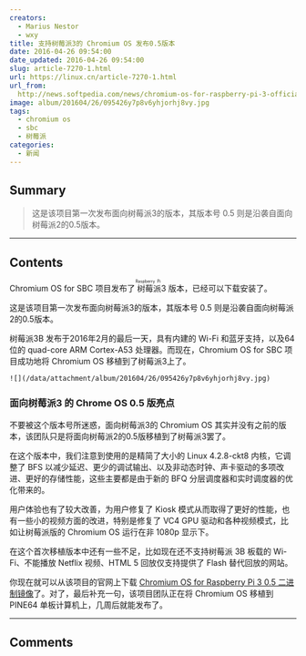 ```yaml
---
creators:
  - Marius Nestor
  - wxy
title: 支持树莓派3的 Chromium OS 发布0.5版本
date: 2016-04-26 09:54:00
date_updated: 2016-04-26 09:54:00
slug: article-7270-1.html
url: https://linux.cn/article-7270-1.html
url_from: 
  http://news.softpedia.com/news/chromium-os-for-raspberry-pi-3-officially-released-pine64-port-coming-soon-503412.shtml
image: album/201604/26/095426y7p8v6yhjorhj8vy.jpg
tags:
  - chromium os
  - sbc
  - 树莓派
categories:
  - 新闻
---
```


## Summary

> 这是该项目第一次发布面向树莓派3的版本，其版本号 0.5 则是沿袭自面向树莓派2的0.5版本。

***

<!-- more -->

## Contents

Chromium OS for SBC 项目发布了<ruby> 树莓派 <rp>  （ </rp> <rt>  Raspberry Pi </rt> <rp>  ） </rp></ruby> 3 版本，已经可以下载安装了。

这是该项目第一次发布面向树莓派3的版本，其版本号 0.5 则是沿袭自面向树莓派2的0.5版本。

树莓派3B 发布于2016年2月的最后一天，具有内建的 Wi-Fi 和蓝牙支持，以及64位的 quad-core ARM Cortex-A53 处理器。而现在，Chromium OS for SBC 项目成功地将 Chromium OS 移植到了树莓派3上了。

`![](/data/attachment/album/201604/26/095426y7p8v6yhjorhj8vy.jpg)`

### 面向树莓派3 的 Chrome OS 0.5 版亮点

不要被这个版本号所迷惑，面向树莓派3的 Chromium OS 其实并没有之前的版本，该团队只是将面向树莓派2的0.5版移植到了树莓派3罢了。

在这个版本中，我们注意到使用的是精简了大小的 Linux 4.2.8-ckt8 内核，它调整了 BFS 以减少延迟、更少的调试输出、以及非动态时钟、声卡驱动的多项改进、更好的存储性能，这些主要都是由于新的 BFQ 分层调度器和实时调度器的优化带来的。

用户体验也有了较大改善，为用户修复了 Kiosk 模式从而取得了更好的性能，也有一些小的视频方面的改进，特别是修复了 VC4 GPU 驱动和各种视频模式，比如让树莓派版的 Chromium OS 运行在非 1080p 显示下。

在这个首次移植版本中还有一些不足，比如现在还不支持树莓派 3B 板载的 Wi-Fi、不能播放 Netflix 视频、HTML 5 回放仅支持提供了 Flash 替代回放的网站。

你现在就可以从该项目的官网上下载 [Chromium OS for Raspberry Pi 3 0.5 二进制镜像](http://www.chromiumosforsbc.org/download/)了。对了，最后补充一句，该项目团队正在将 Chromium OS 移植到 PINE64 单板计算机上，几周后就能发布了。

***

## Comments
